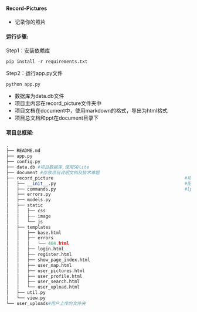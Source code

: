 #### Record-Pictures
- 记录你的照片


#### 运行步骤:

Step1：安装依赖库

```shell
pip install -r requirements.txt
```

Step2：运行app.py文件
```shell
python app.py
```
- 数据库为data.db文件
- 项目主内容在record_picture文件夹中
- 项目文档在document中，使用markdown的格式，导出为html格式
- 项目总文档和ppt在document目录下


#### 项目总框架:

````python
.
├── README.md																#项目说明文件
├── app.py																	#项目启动入口
├── config.py																#项目配置文件
├── data.db #项目数据库,使用SQlite
├── document #存放项目说明文档及技术难题
├── record_picture													#项目
│   ├── __init__.py													#配置flask
│   ├── commands.py													#[py][存放指令函数]	
│   ├── errors.py														#[py][存放错误页面调转函数]
│   ├── models.py														#[py][存放数据库表设计函数]
│   ├── static															#[文件夹][存放项目的static]
│   │   ├── css
│   │   ├── image
│   │   └── js
│   ├── templates														#[文件夹][存放所有的html页面]
│   │   ├── base.html
│   │   ├── errors
│   │   │   └── 404.html
│   │   ├── login.html
│   │   ├── register.html
│   │   ├── show_page_index.html
│   │   ├── user_map.html
│   │   ├── user_pictures.html
│   │   ├── user_profile.html
│   │   ├── user_search.html
│   │   └── user_upload.html
│   ├── util.py															#[py][存放功能函数]
│   └── view.py															#[py][存放视图]
└── user_uploads#用户上传的文件夹
````

